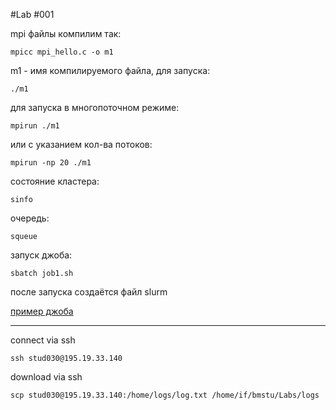 #Lab #001






mpi файлы компилим так:

```mpicc mpi_hello.c -o m1```

m1 - имя компилируемого файла, для запуска:

```./m1```

для запуска в многопоточном режиме:

```mpirun ./m1```

или с указанием кол-ва потоков:

```mpirun -np 20 ./m1```

состояние кластера:

```sinfo```

очередь:

```squeue```

запуск джоба:

```sbatch job1.sh```

после запуска создаётся файл slurm

[пример джоба](job1.sh)





___
connect via ssh

```ssh stud030@195.19.33.140```

download via ssh

```scp stud030@195.19.33.140:/home/logs/log.txt /home/if/bmstu/Labs/logs```